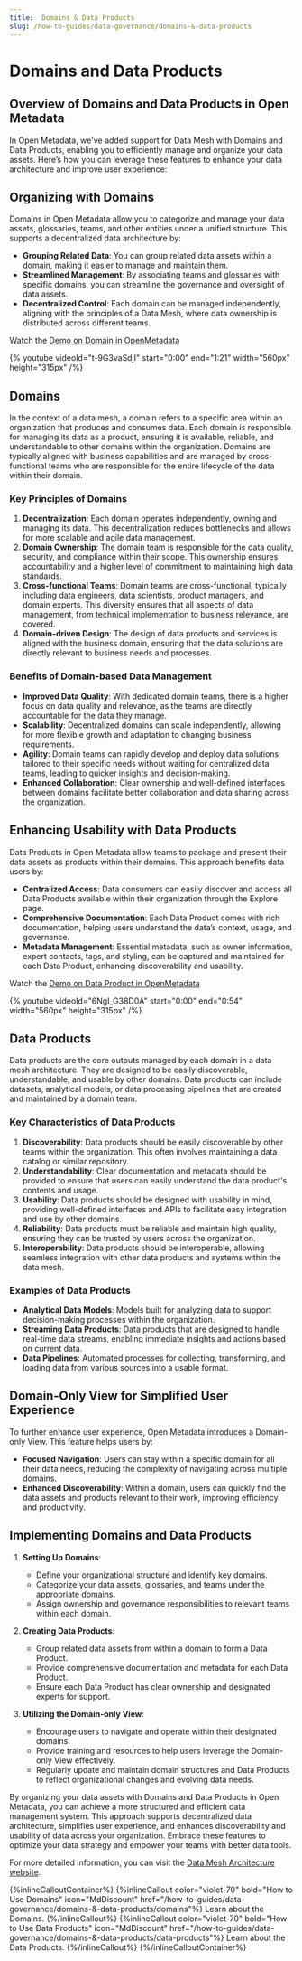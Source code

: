 ```yaml
---
title:  Domains & Data Products
slug: /how-to-guides/data-governance/domains-&-data-products
---
```


# Domains and Data Products

## Overview of Domains and Data Products in Open Metadata

In Open Metadata, we've added support for Data Mesh with Domains and Data Products, enabling you to efficiently manage and organize your data assets. Here’s how you can leverage these features to enhance your data architecture and improve user experience:

## Organizing with Domains

Domains in Open Metadata allow you to categorize and manage your data assets, glossaries, teams, and other entities under a unified structure. This supports a decentralized data architecture by:

- **Grouping Related Data**: You can group related data assets within a domain, making it easier to manage and maintain them.
- **Streamlined Management**: By associating teams and glossaries with specific domains, you can streamline the governance and oversight of data assets.
- **Decentralized Control**: Each domain can be managed independently, aligning with the principles of a Data Mesh, where data ownership is distributed across different teams.

Watch the [Demo on Domain in OpenMetadata](https://www.youtube.com/watch?v=t-9G3vaSdjI)

{% youtube videoId="t-9G3vaSdjI" start="0:00" end="1:21" width="560px" height="315px" /%}

## Domains

In the context of a data mesh, a domain refers to a specific area within an organization that produces and consumes data. Each domain is responsible for managing its data as a product, ensuring it is available, reliable, and understandable to other domains within the organization. Domains are typically aligned with business capabilities and are managed by cross-functional teams who are responsible for the entire lifecycle of the data within their domain.

### Key Principles of Domains

1. **Decentralization**: Each domain operates independently, owning and managing its data. This decentralization reduces bottlenecks and allows for more scalable and agile data management.
2. **Domain Ownership**: The domain team is responsible for the data quality, security, and compliance within their scope. This ownership ensures accountability and a higher level of commitment to maintaining high data standards.
3. **Cross-functional Teams**: Domain teams are cross-functional, typically including data engineers, data scientists, product managers, and domain experts. This diversity ensures that all aspects of data management, from technical implementation to business relevance, are covered.
4. **Domain-driven Design**: The design of data products and services is aligned with the business domain, ensuring that the data solutions are directly relevant to business needs and processes.

### Benefits of Domain-based Data Management

- **Improved Data Quality**: With dedicated domain teams, there is a higher focus on data quality and relevance, as the teams are directly accountable for the data they manage.
- **Scalability**: Decentralized domains can scale independently, allowing for more flexible growth and adaptation to changing business requirements.
- **Agility**: Domain teams can rapidly develop and deploy data solutions tailored to their specific needs without waiting for centralized data teams, leading to quicker insights and decision-making.
- **Enhanced Collaboration**: Clear ownership and well-defined interfaces between domains facilitate better collaboration and data sharing across the organization.

## Enhancing Usability with Data Products

Data Products in Open Metadata allow teams to package and present their data assets as products within their domains. This approach benefits data users by:

- **Centralized Access**: Data consumers can easily discover and access all Data Products available within their organization through the Explore page.
- **Comprehensive Documentation**: Each Data Product comes with rich documentation, helping users understand the data’s context, usage, and governance.
- **Metadata Management**: Essential metadata, such as owner information, expert contacts, tags, and styling, can be captured and maintained for each Data Product, enhancing discoverability and usability.

Watch the [Demo on Data Product in OpenMetadata](https://www.youtube.com/watch?v=6NgI_G38D0A)

{% youtube videoId="6NgI_G38D0A" start="0:00" end="0:54" width="560px" height="315px" /%}

## Data Products

Data products are the core outputs managed by each domain in a data mesh architecture. They are designed to be easily discoverable, understandable, and usable by other domains. Data products can include datasets, analytical models, or data processing pipelines that are created and maintained by a domain team.

### Key Characteristics of Data Products

1. **Discoverability**: Data products should be easily discoverable by other teams within the organization. This often involves maintaining a data catalog or similar repository.
2. **Understandability**: Clear documentation and metadata should be provided to ensure that users can easily understand the data product's contents and usage.
3. **Usability**: Data products should be designed with usability in mind, providing well-defined interfaces and APIs to facilitate easy integration and use by other domains.
4. **Reliability**: Data products must be reliable and maintain high quality, ensuring they can be trusted by users across the organization.
5. **Interoperability**: Data products should be interoperable, allowing seamless integration with other data products and systems within the data mesh.

### Examples of Data Products

- **Analytical Data Models**: Models built for analyzing data to support decision-making processes within the organization.
- **Streaming Data Products**: Data products that are designed to handle real-time data streams, enabling immediate insights and actions based on current data.
- **Data Pipelines**: Automated processes for collecting, transforming, and loading data from various sources into a usable format.

## Domain-Only View for Simplified User Experience

To further enhance user experience, Open Metadata introduces a Domain-only View. This feature helps users by:

- **Focused Navigation**: Users can stay within a specific domain for all their data needs, reducing the complexity of navigating across multiple domains.
- **Enhanced Discoverability**: Within a domain, users can quickly find the data assets and products relevant to their work, improving efficiency and productivity.

## Implementing Domains and Data Products

1. **Setting Up Domains**:
   - Define your organizational structure and identify key domains.
   - Categorize your data assets, glossaries, and teams under the appropriate domains.
   - Assign ownership and governance responsibilities to relevant teams within each domain.

2. **Creating Data Products**:
   - Group related data assets from within a domain to form a Data Product.
   - Provide comprehensive documentation and metadata for each Data Product.
   - Ensure each Data Product has clear ownership and designated experts for support.

3. **Utilizing the Domain-only View**:
   - Encourage users to navigate and operate within their designated domains.
   - Provide training and resources to help users leverage the Domain-only View effectively.
   - Regularly update and maintain domain structures and Data Products to reflect organizational changes and evolving data needs.

By organizing your data assets with Domains and Data Products in Open Metadata, you can achieve a more structured and efficient data management system. This approach supports decentralized data architecture, simplifies user experience, and enhances discoverability and usability of data across your organization. Embrace these features to optimize your data strategy and empower your teams with better data tools.

For more detailed information, you can visit the [Data Mesh Architecture website](https://www.datamesh-architecture.com/).


{%inlineCalloutContainer%}
 {%inlineCallout
  color="violet-70"
  bold="How to Use Domains"
  icon="MdDiscount"
  href="/how-to-guides/data-governance/domains-&-data-products/domains"%}
  Learn about the Domains.
 {%/inlineCallout%}
 {%inlineCallout
  color="violet-70"
  bold="How to Use Data Products"
  icon="MdDiscount"
  href="/how-to-guides/data-governance/domains-&-data-products/data-products"%}
   Learn about the Data Products.
 {%/inlineCallout%}
{%/inlineCalloutContainer%}